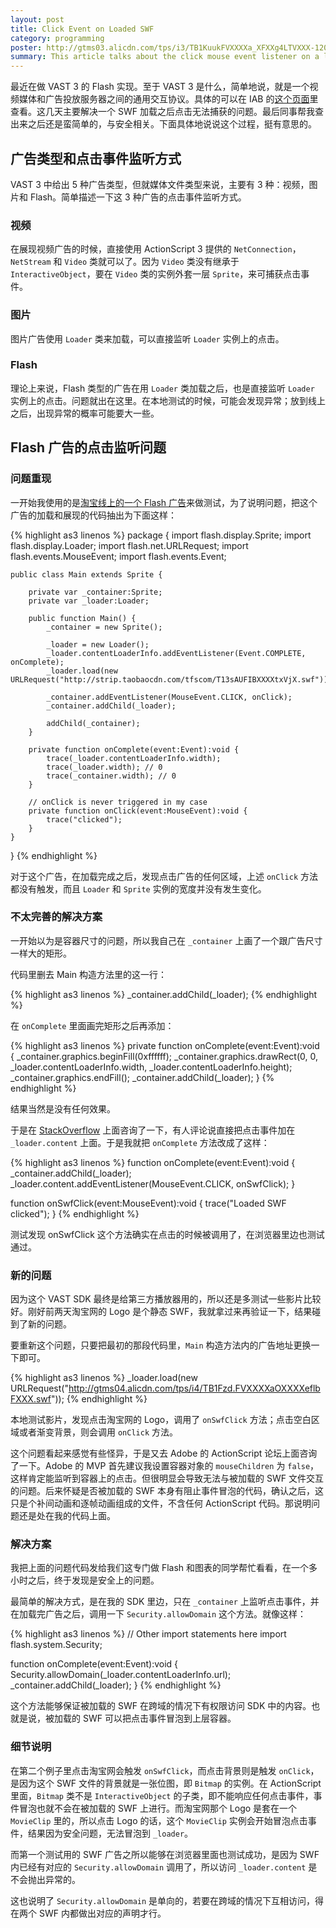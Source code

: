 ```yaml
---
layout: post
title: Click Event on Loaded SWF
category: programming
poster: http://gtms03.alicdn.com/tps/i3/TB1KuukFVXXXXa_XFXXg4LTVXXX-1200-250.jpg
summary: This article talks about the click mouse event listener on a loaded SWF file. I encounter a problem that when the user clicks the loaded SWF file, the event listener on the loader cannot be notified. The solution is simple. But I guess the process of solving the problem is insteresting and worth an article.
---
```


最近在做 VAST 3 的 Flash 实现。至于 VAST 3 是什么，简单地说，就是一个视频媒体和广告投放服务器之间的通用交互协议。具体的可以在 IAB 的[这个页面](http://www.iab.net/guidelines/508676/digitalvideo/vsuite/vast)里查看。这几天主要解决一个 SWF 加载之后点击无法捕获的问题。最后同事帮我查出来之后还是蛮简单的，与安全相关。下面具体地说说这个过程，挺有意思的。

## 广告类型和点击事件监听方式

VAST 3 中给出 5 种广告类型，但就媒体文件类型来说，主要有 3 种：视频，图片和 Flash。简单描述一下这 3 种广告的点击事件监听方式。

### 视频

在展现视频广告的时候，直接使用 ActionScript 3 提供的 `NetConnection`，`NetStream` 和 `Video` 类就可以了。因为 `Video` 类没有继承于 `InteractiveObject`，要在 `Video` 类的实例外套一层 `Sprite`，来可捕获点击事件。

### 图片

图片广告使用 `Loader` 类来加载，可以直接监听 `Loader` 实例上的点击。

### Flash

理论上来说，Flash 类型的广告在用 `Loader` 类加载之后，也是直接监听 `Loader` 实例上的点击。问题就出在这里。在本地测试的时候，可能会发现异常；放到线上之后，出现异常的概率可能要大一些。

## Flash 广告的点击监听问题

### 问题重现

一开始我使用的是[淘宝线上的一个 Flash 广告](http://strip.taobaocdn.com/tfscom/T13sAUFIBXXXXtxVjX.swf)来做测试，为了说明问题，把这个广告的加载和展现的代码抽出为下面这样：

{% highlight as3 linenos %}
package  {
    import flash.display.Sprite;
    import flash.display.Loader;
    import flash.net.URLRequest;
    import flash.events.MouseEvent;
    import flash.events.Event;

    public class Main extends Sprite {

        private var _container:Sprite;
        private var _loader:Loader;

        public function Main() {
            _container = new Sprite();

            _loader = new Loader();
            _loader.contentLoaderInfo.addEventListener(Event.COMPLETE, onComplete);
            _loader.load(new URLRequest("http://strip.taobaocdn.com/tfscom/T13sAUFIBXXXXtxVjX.swf"));

            _container.addEventListener(MouseEvent.CLICK, onClick);
            _container.addChild(_loader);

            addChild(_container);
        }

        private function onComplete(event:Event):void {
            trace(_loader.contentLoaderInfo.width);
            trace(_loader.width); // 0
            trace(_container.width); // 0
        }

        // onClick is never triggered in my case
        private function onClick(event:MouseEvent):void {
            trace("clicked");
        }
    }
}
{% endhighlight %}

对于这个广告，在加载完成之后，发现点击广告的任何区域，上述 `onClick` 方法都没有触发，而且 `Loader` 和 `Sprite` 实例的宽度并没有发生变化。

### 不太完善的解决方案

一开始以为是容器尺寸的问题，所以我自己在 `_container` 上画了一个跟广告尺寸一样大的矩形。

代码里删去 Main 构造方法里的这一行：

{% highlight as3 linenos %}
_container.addChild(_loader);
{% endhighlight %}

在 `onComplete` 里面画完矩形之后再添加：

{% highlight as3 linenos %}
private function onComplete(event:Event):void {
	_container.graphics.beginFill(0xffffff);
	_container.graphics.drawRect(0, 0, _loader.contentLoaderInfo.width, _loader.contentLoaderInfo.height);
	_container.graphics.endFill();
    _container.addChild(_loader);
}
{% endhighlight %}

结果当然是没有任何效果。

于是在 [StackOverflow](http://stackoverflow.com/questions/24694528/how-to-listen-to-click-event-on-a-container-which-contains-a-loader-which-loads) 上面咨询了一下，有人评论说直接把点击事件加在 `_loader.content` 上面。于是我就把 `onComplete` 方法改成了这样：

{% highlight as3 linenos %}
function onComplete(event:Event):void {
	_container.addChild(_loader);
	_loader.content.addEventListener(MouseEvent.CLICK, onSwfClick);
}

function onSwfClick(event:MouseEvent):void {
	trace("Loaded SWF clicked");
}
{% endhighlight %}

测试发现 onSwfClick 这个方法确实在点击的时候被调用了，在浏览器里边也测试通过。

### 新的问题

因为这个 VAST SDK 最终是给第三方播放器用的，所以还是多测试一些影片比较好。刚好前两天淘宝网的 Logo 是个静态 SWF，我就拿过来再验证一下，结果碰到了新的问题。

要重新这个问题，只要把最初的那段代码里，`Main` 构造方法内的广告地址更换一下即可。

{% highlight as3 linenos %}
_loader.load(new URLRequest("http://gtms04.alicdn.com/tps/i4/TB1Fzd.FVXXXXaOXXXXeflbFXXX.swf"));
{% endhighlight %}

本地测试影片，发现点击淘宝网的 Logo，调用了 `onSwfClick` 方法；点击空白区域或者渐变背景，则会调用 `onClick` 方法。

这个问题看起来感觉有些怪异，于是又去 Adobe 的 ActionScript 论坛上面咨询了一下。Adobe 的 MVP 首先建议我设置容器对象的 `mouseChildren` 为 `false`，这样肯定能监听到容器上的点击。但很明显会导致无法与被加载的 SWF 文件交互的问题。后来怀疑是否被加载的 SWF 本身有阻止事件冒泡的代码，确认之后，这只是个补间动画和逐帧动画组成的文件，不含任何 ActionScript 代码。那说明问题还是处在我的代码上面。

### 解决方案

我把上面的问题代码发给我们这专门做 Flash 和图表的同学帮忙看看，在一个多小时之后，终于发现是安全上的问题。

最简单的解决方式，是在我的 SDK 里边，只在 `_container` 上监听点击事件，并在加载完广告之后，调用一下 `Security.allowDomain` 这个方法。就像这样：

{% highlight as3 linenos %}
// Other import statements here
import flash.system.Security;

function onComplete(event:Event):void {
	Security.allowDomain(_loader.contentLoaderInfo.url);
	_container.addChild(_loader);
}
{% endhighlight %}

这个方法能够保证被加载的 SWF 在跨域的情况下有权限访问 SDK 中的内容。也就是说，被加载的 SWF 可以把点击事件冒泡到上层容器。

### 细节说明
在第二个例子里点击淘宝网会触发 `onSwfClick`，而点击背景则是触发 `onClick`，是因为这个 SWF 文件的背景就是一张位图，即 `Bitmap` 的实例。在 ActionScript 里面，`Bitmap` 类不是 `InteractiveObject` 的子类，即不能响应任何点击事件，事件冒泡也就不会在被加载的 SWF 上进行。而淘宝网那个 Logo 是套在一个 `MovieClip` 里的，所以点击 Logo 的话，这个 `MovieClip` 实例会开始冒泡点击事件，结果因为安全问题，无法冒泡到 `_loader`。

而第一个测试用的 SWF 广告之所以能够在浏览器里面也测试成功，是因为 SWF 内已经有对应的 `Security.allowDomain` 调用了，所以访问 `_loader.content` 是不会抛出异常的。

这也说明了 `Security.allowDomain` 是单向的，若要在跨域的情况下互相访问，得在两个 SWF 内都做出对应的声明才行。